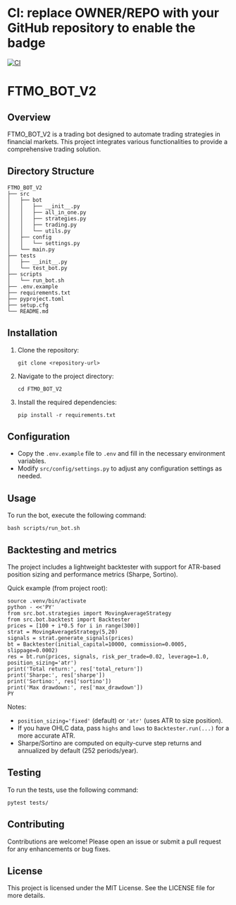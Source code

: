 # CI: replace OWNER/REPO with your GitHub repository to enable the badge
[![CI](https://github.com/OWNER/REPO/actions/workflows/ci.yml/badge.svg)](https://github.com/OWNER/REPO/actions/workflows/ci.yml)

# FTMO_BOT_V2

## Overview
FTMO_BOT_V2 is a trading bot designed to automate trading strategies in financial markets. This project integrates various functionalities to provide a comprehensive trading solution.

## Directory Structure
```
FTMO_BOT_V2
├── src
│   ├── bot
│   │   ├── __init__.py
│   │   ├── all_in_one.py
│   │   ├── strategies.py
│   │   ├── trading.py
│   │   └── utils.py
│   ├── config
│   │   └── settings.py
│   └── main.py
├── tests
│   ├── __init__.py
│   └── test_bot.py
├── scripts
│   └── run_bot.sh
├── .env.example
├── requirements.txt
├── pyproject.toml
├── setup.cfg
└── README.md
```

## Installation
1. Clone the repository:
   ```
   git clone <repository-url>
   ```
2. Navigate to the project directory:
   ```
   cd FTMO_BOT_V2
   ```
3. Install the required dependencies:
   ```
   pip install -r requirements.txt
   ```

## Configuration
- Copy the `.env.example` file to `.env` and fill in the necessary environment variables.
- Modify `src/config/settings.py` to adjust any configuration settings as needed.

## Usage
To run the bot, execute the following command:
```
bash scripts/run_bot.sh
```

## Backtesting and metrics
The project includes a lightweight backtester with support for ATR-based position sizing and performance metrics (Sharpe, Sortino).

Quick example (from project root):
```
source .venv/bin/activate
python - <<'PY'
from src.bot.strategies import MovingAverageStrategy
from src.bot.backtest import Backtester
prices = [100 + i*0.5 for i in range(300)]
strat = MovingAverageStrategy(5,20)
signals = strat.generate_signals(prices)
bt = Backtester(initial_capital=10000, commission=0.0005, slippage=0.0002)
res = bt.run(prices, signals, risk_per_trade=0.02, leverage=1.0, position_sizing='atr')
print('Total return:', res['total_return'])
print('Sharpe:', res['sharpe'])
print('Sortino:', res['sortino'])
print('Max drawdown:', res['max_drawdown'])
PY
```

Notes:
- `position_sizing='fixed'` (default) or `'atr'` (uses ATR to size position).
- If you have OHLC data, pass `highs` and `lows` to `Backtester.run(...)` for a more accurate ATR.
- Sharpe/Sortino are computed on equity-curve step returns and annualized by default (252 periods/year).

## Testing
To run the tests, use the following command:
```
pytest tests/
```

## Contributing
Contributions are welcome! Please open an issue or submit a pull request for any enhancements or bug fixes.

## License
This project is licensed under the MIT License. See the LICENSE file for more details.